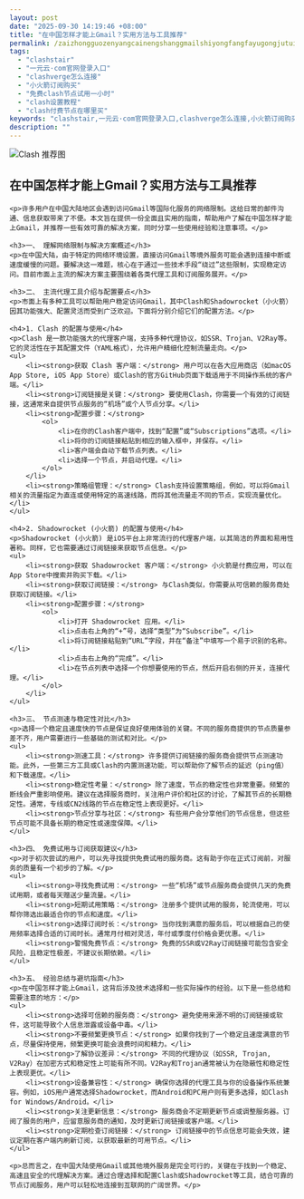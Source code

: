 ```yaml
---
layout: post
date: "2025-09-30 14:19:46 +08:00"
title: "在中国怎样才能上Gmail？实用方法与工具推荐"
permalink: /zaizhongguozenyangcainengshanggmailshiyongfangfayugongjutuijian/
tags:
  - "clashstair"
  - "一元云·com官网登录入口"
  - "clashverge怎么连接"
  - "小火箭订阅购买"
  - "免费clash节点试用一小时"
  - "clash设置教程"
  - "clash付费节点在哪里买"
keywords: "clashstair,一元云·com官网登录入口,clashverge怎么连接,小火箭订阅购买,免费clash节点试用一小时,clash设置教程,clash付费节点在哪里买"
description: ""
---
```


![Clash 推荐图](https://clashjd.github.io/assets/img/clash免费订阅.png)

## 在中国怎样才能上Gmail？实用方法与工具推荐


    <p>许多用户在中国大陆地区会遇到访问Gmail等国际化服务的网络限制。这给日常的邮件沟通、信息获取带来了不便。本文旨在提供一份全面且实用的指南，帮助用户了解在中国怎样才能上Gmail，并推荐一些有效可靠的解决方案，同时分享一些使用经验和注意事项。</p>

    <h3>一、 理解网络限制与解决方案概述</h3>
    <p>在中国大陆，由于特定的网络环境设置，直接访问Gmail等境外服务可能会遇到连接中断或速度缓慢的问题。要解决这一难题，核心在于通过一些技术手段“绕过”这些限制，实现稳定访问。目前市面上主流的解决方案主要围绕着各类代理工具和订阅服务展开。</p>

    <h3>二、 主流代理工具介绍与配置要点</h3>
    <p>市面上有多种工具可以帮助用户稳定访问Gmail，其中Clash和Shadowrocket（小火箭）因其功能强大、配置灵活而受到广泛欢迎。下面将分别介绍它们的配置方法。</p>

    <h4>1. Clash 的配置与使用</h4>
    <p>Clash 是一款功能强大的代理客户端，支持多种代理协议，如SSR、Trojan、V2Ray等。它的灵活性在于其配置文件（YAML格式），允许用户精细化控制流量走向。</p>
    <ul>
        <li><strong>获取 Clash 客户端：</strong> 用户可以在各大应用商店（如macOS App Store, iOS App Store）或Clash的官方GitHub页面下载适用于不同操作系统的客户端。</li>
        <li><strong>订阅链接是关键：</strong> 要使用Clash，你需要一个有效的订阅链接，这通常来自提供节点服务的“机场”或个人节点分享。</li>
        <li><strong>配置步骤：</strong>
            <ol>
                <li>在你的Clash客户端中，找到“配置”或“Subscriptions”选项。</li>
                <li>将你的订阅链接粘贴到相应的输入框中，并保存。</li>
                <li>客户端会自动下载节点列表。</li>
                <li>选择一个节点，并启动代理。</li>
            </ol>
        </li>
        <li><strong>策略组管理：</strong> Clash支持设置策略组，例如，可以将Gmail相关的流量指定为直连或使用特定的高速线路，而将其他流量走不同的节点，实现流量优化。</li>
    </ul>

    <h4>2. Shadowrocket (小火箭) 的配置与使用</h4>
    <p>Shadowrocket (小火箭) 是iOS平台上非常流行的代理客户端，以其简洁的界面和易用性著称。同样，它也需要通过订阅链接来获取节点信息。</p>
    <ul>
        <li><strong>获取 Shadowrocket 客户端：</strong> 小火箭是付费应用，可以在App Store中搜索并购买下载。</li>
        <li><strong>获取订阅链接：</strong> 与Clash类似，你需要从可信赖的服务商处获取订阅链接。</li>
        <li><strong>配置步骤：</strong>
            <ol>
                <li>打开 Shadowrocket 应用。</li>
                <li>点击右上角的“+”号，选择“类型”为“Subscribe”。</li>
                <li>将订阅链接粘贴到“URL”字段，并在“备注”中填写一个易于识别的名称。</li>
                <li>点击右上角的“完成”。</li>
                <li>在节点列表中选择一个你想要使用的节点，然后开启右侧的开关，连接代理。</li>
            </ol>
        </li>
    </ul>

    <h3>三、 节点测速与稳定性对比</h3>
    <p>选择一个稳定且速度快的节点是保证良好使用体验的关键。不同的服务商提供的节点质量参差不齐，用户需要进行一些基础的测试和对比。</p>
    <ul>
        <li><strong>测速工具：</strong> 许多提供订阅链接的服务商会提供节点测速功能。此外，一些第三方工具或Clash的内置测速功能，可以帮助你了解节点的延迟（ping值）和下载速度。</li>
        <li><strong>稳定性考量：</strong> 除了速度，节点的稳定性也非常重要。频繁的断线会严重影响使用。建议在选择服务商时，关注用户评价和社区的讨论，了解其节点的长期稳定性。通常，专线或CN2线路的节点在稳定性上表现更好。</li>
        <li><strong>节点分享与社区：</strong> 有些用户会分享他们的节点信息，但这些节点可能不具备长期的稳定性或速度保障。</li>
    </ul>

    <h3>四、 免费试用与订阅获取建议</h3>
    <p>对于初次尝试的用户，可以先寻找提供免费试用的服务商。这有助于你在正式订阅前，对服务的质量有一个初步的了解。</p>
    <ul>
        <li><strong>寻找免费试用：</strong> 一些“机场”或节点服务商会提供几天的免费试用期，或者每天赠送少量流量。</li>
        <li><strong>短期试用策略：</strong> 注册多个提供试用的服务，轮流使用，可以帮你筛选出最适合你的节点和速度。</li>
        <li><strong>选择订阅时长：</strong> 当你找到满意的服务后，可以根据自己的使用频率选择合适的订阅时长。通常月付相对灵活，年付或季度付价格会更优惠。</li>
        <li><strong>警惕免费节点：</strong> 免费的SSR或V2Ray订阅链接可能包含安全风险，且稳定性极差，不建议长期依赖。</li>
    </ul>

    <h3>五、 经验总结与避坑指南</h3>
    <p>在中国怎样才能上Gmail，这背后涉及技术选择和一些实际操作的经验。以下是一些总结和需要注意的地方：</p>
    <ul>
        <li><strong>选择可信赖的服务商：</strong> 避免使用来源不明的订阅链接或软件，这可能导致个人信息泄露或设备中毒。</li>
        <li><strong>不要频繁更换节点：</strong> 如果你找到了一个稳定且速度满意的节点，尽量保持使用，频繁更换可能会浪费时间和精力。</li>
        <li><strong>了解协议差异：</strong> 不同的代理协议（如SSR, Trojan, V2Ray）在加密方式和稳定性上可能有所不同。V2Ray和Trojan通常被认为在隐蔽性和稳定性上表现更优。</li>
        <li><strong>设备兼容性：</strong> 确保你选择的代理工具与你的设备操作系统兼容。例如，iOS用户通常选择Shadowrocket，而Android和PC用户则有更多选择，如Clash for Windows/Android。</li>
        <li><strong>关注更新信息：</strong> 服务商会不定期更新节点或调整服务器。订阅了服务的用户，应留意服务商的通知，及时更新订阅链接或客户端。</li>
        <li><strong>定期检查订阅链接：</strong> 订阅链接中的节点信息可能会失效，建议定期在客户端内刷新订阅，以获取最新的可用节点。</li>
    </ul>

    <p>总而言之，在中国大陆使用Gmail或其他境外服务是完全可行的，关键在于找到一个稳定、高速且安全的代理解决方案。通过合理选择和配置Clash或Shadowrocket等工具，结合可靠的节点订阅服务，用户可以轻松地连接到互联网的广阔世界。</p>